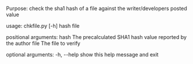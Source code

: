 Purpose: check the sha1 hash of a file against the writer/developers posted value

usage: chkfile.py [-h] hash file

positional arguments:
  hash        The precalculated SHA1 hash value reported by the author
  file        The file to verify

optional arguments:
  -h, --help  show this help message and exit